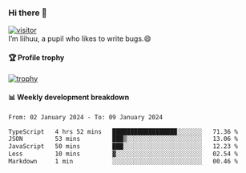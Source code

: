 ### Hi there 👋
[![visitor](https://visitor-badge.glitch.me/badge?page_id=liihuu&right_color=blue)](https://github.com/liihuu)<br>
I’m liihuu, a pupil who likes to write bugs.😄


#### 🏆 Profile trophy
[![trophy](https://github-profile-trophy.vercel.app?username=liihuu&margin-w=16&margin-h=16&rank=-C,-B)](https://github.com/liihuu)


#### 📊 Weekly development breakdown
<!--START_SECTION:waka-->

```txt
From: 02 January 2024 - To: 09 January 2024

TypeScript   4 hrs 52 mins   ██████████████████░░░░░░░   71.36 %
JSON         53 mins         ███▒░░░░░░░░░░░░░░░░░░░░░   13.06 %
JavaScript   50 mins         ███░░░░░░░░░░░░░░░░░░░░░░   12.23 %
Less         10 mins         ▓░░░░░░░░░░░░░░░░░░░░░░░░   02.54 %
Markdown     1 min           ░░░░░░░░░░░░░░░░░░░░░░░░░   00.46 %
```

<!--END_SECTION:waka-->

<!--
**liihuu/liihuu** is a ✨ _special_ ✨ repository because its `README.md` (this file) appears on your GitHub profile.

Here are some ideas to get you started:

- 🔭 I’m currently working on ...
- 🌱 I’m currently learning ...
- 👯 I’m looking to collaborate on ...
- 🤔 I’m looking for help with ...
- 💬 Ask me about ...
- 📫 How to reach me: ...
- 😄 Pronouns: ...
- ⚡ Fun fact: ...
-->
